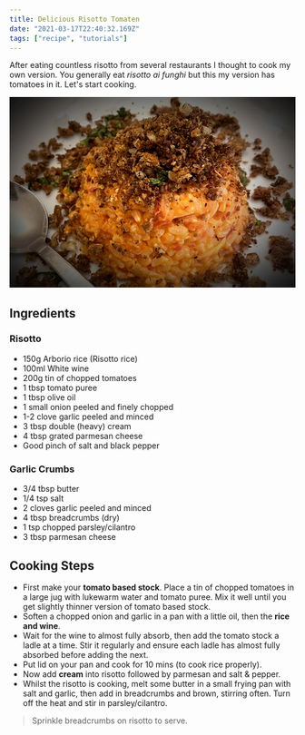 ```yaml
---
title: Delicious Risotto Tomaten
date: "2021-03-17T22:40:32.169Z"
tags: ["recipe", "tutorials"]
---
```

After eating countless risotto from several restaurants I thought to cook my own version. You generally eat *risotto ai funghi* but this my version has tomatoes in it. Let's start cooking.

![Recipe risotto tomaten](./final-recipe.jpg)

## Ingredients

### Risotto
- 150g Arborio rice (Risotto rice)
- 100ml White wine
- 200g tin of chopped tomatoes
- 1 tbsp tomato puree
- 1 tbsp olive oil
- 1 small onion peeled and finely chopped
- 1-2 clove garlic peeled and minced
- 3 tbsp double (heavy) cream
- 4 tbsp grated parmesan cheese
- Good pinch of salt and black pepper

### Garlic Crumbs
- 3/4 tbsp butter
- 1/4 tsp salt
- 2 cloves garlic peeled and minced
- 4 tbsp breadcrumbs (dry)
- 1 tsp chopped parsley/cilantro
- 3 tbsp parmesan cheese

## Cooking Steps
- First make your **tomato based stock**. Place a tin of chopped tomatoes in a large jug with lukewarm water and tomato puree. Mix it well until you get slightly thinner version of tomato based stock.
- Soften a chopped onion and garlic in a pan with a little oil, then the **rice and wine**.
- Wait for the wine to almost fully absorb, then add the tomato stock a ladle at a time. Stir it regularly and ensure each ladle has almost fully absorbed before adding the next.
- Put lid on your pan and cook for 10 mins (to cook rice properly).
- Now add **cream** into risotto followed by parmesan and salt & pepper.
- Whilst the risotto is cooking, melt some butter in a small frying pan with salt and garlic, then add in breadcrumbs and brown, stirring often. Turn off the heat and stir in parsley/cilantro.

> Sprinkle breadcrumbs on risotto to serve.
